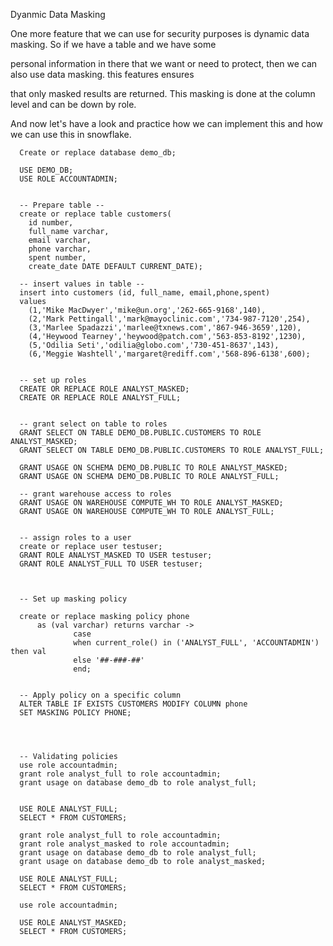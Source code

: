 Dyanmic Data Masking

One more feature that we can use for security purposes is dynamic data masking. So if we have a table and we have some 

personal information in there that we want or need to protect, then we can also use data masking.  this features ensures

that only masked results are returned.  This masking is done at the column level and can be down by role.


And now let's have a look and practice how we can implement this and how we can use this in snowflake.
      
      Create or replace database demo_db;
      
      USE DEMO_DB;
      USE ROLE ACCOUNTADMIN;


      -- Prepare table --
      create or replace table customers(
        id number,
        full_name varchar, 
        email varchar,
        phone varchar,
        spent number,
        create_date DATE DEFAULT CURRENT_DATE);

      -- insert values in table --
      insert into customers (id, full_name, email,phone,spent)
      values
        (1,'Mike MacDwyer','mike@un.org','262-665-9168',140),
        (2,'Mark Pettingall','mark@mayoclinic.com','734-987-7120',254),
        (3,'Marlee Spadazzi','marlee@txnews.com','867-946-3659',120),
        (4,'Heywood Tearney','heywood@patch.com','563-853-8192',1230),
        (5,'Odilia Seti','odilia@globo.com','730-451-8637',143),
        (6,'Meggie Washtell','margaret@rediff.com','568-896-6138',600);


      -- set up roles
      CREATE OR REPLACE ROLE ANALYST_MASKED;
      CREATE OR REPLACE ROLE ANALYST_FULL;


      -- grant select on table to roles
      GRANT SELECT ON TABLE DEMO_DB.PUBLIC.CUSTOMERS TO ROLE ANALYST_MASKED;
      GRANT SELECT ON TABLE DEMO_DB.PUBLIC.CUSTOMERS TO ROLE ANALYST_FULL;

      GRANT USAGE ON SCHEMA DEMO_DB.PUBLIC TO ROLE ANALYST_MASKED;
      GRANT USAGE ON SCHEMA DEMO_DB.PUBLIC TO ROLE ANALYST_FULL;

      -- grant warehouse access to roles
      GRANT USAGE ON WAREHOUSE COMPUTE_WH TO ROLE ANALYST_MASKED;
      GRANT USAGE ON WAREHOUSE COMPUTE_WH TO ROLE ANALYST_FULL;


      -- assign roles to a user
      create or replace user testuser;
      GRANT ROLE ANALYST_MASKED TO USER testuser;
      GRANT ROLE ANALYST_FULL TO USER testuser;



      -- Set up masking policy

      create or replace masking policy phone 
          as (val varchar) returns varchar ->
                  case        
                  when current_role() in ('ANALYST_FULL', 'ACCOUNTADMIN') then val
                  else '##-###-##'
                  end;


      -- Apply policy on a specific column 
      ALTER TABLE IF EXISTS CUSTOMERS MODIFY COLUMN phone 
      SET MASKING POLICY PHONE;




      -- Validating policies
      use role accountadmin;
      grant role analyst_full to role accountadmin;
      grant usage on database demo_db to role analyst_full;
      
      
      USE ROLE ANALYST_FULL;
      SELECT * FROM CUSTOMERS;

      grant role analyst_full to role accountadmin;
      grant role analyst_masked to role accountadmin;
      grant usage on database demo_db to role analyst_full;
      grant usage on database demo_db to role analyst_masked;
      
      USE ROLE ANALYST_FULL;
      SELECT * FROM CUSTOMERS;
      
      use role accountadmin;
      
      USE ROLE ANALYST_MASKED;
      SELECT * FROM CUSTOMERS;

